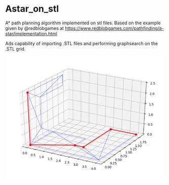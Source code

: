 # Astar_on_stl
A* path planning algorithm implemented on stl files. 
Based on the example given by  @redblobgames at https://www.redblobgames.com/pathfinding/a-star/implementation.html

Ads capability of importing .STL files and performing graphsearch on the .STL grid. 

![alt text](https://github.com/TimToernes/Astar_on_stl/blob/master/Example1.PNG)
